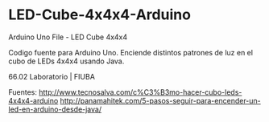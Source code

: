 # LED-Cube-4x4x4-Arduino
Arduino Uno File - LED Cube 4x4x4

Codigo fuente para Arduino Uno. 
Enciende distintos patrones de luz en el cubo de LEDs 4x4x4 usando Java.

66.02 Laboratorio | FIUBA

Fuentes:
http://www.tecnosalva.com/c%C3%B3mo-hacer-cubo-leds-4x4x4-arduino
http://panamahitek.com/5-pasos-seguir-para-encender-un-led-en-arduino-desde-java/
